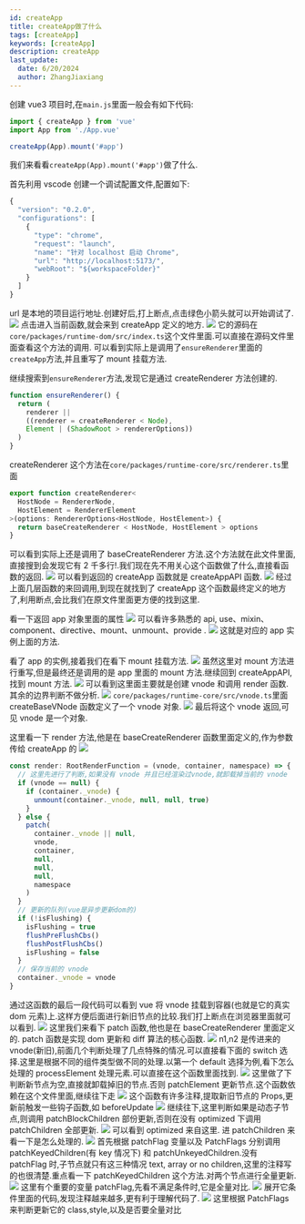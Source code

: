 ```yaml
---
id: createApp
title: createApp做了什么
tags: [createApp]
keywords: [createApp]
description: createApp
last_update:
  date: 6/20/2024
  author: ZhangJiaxiang
---
```


创建 vue3 项目时,在`main.js`里面一般会有如下代码:

```js
import { createApp } from 'vue'
import App from './App.vue'

createApp(App).mount('#app')
```

我们来看看`createApp(App).mount('#app')`做了什么.

首先利用 vscode 创建一个调试配置文件,配置如下:

```js
{
  "version": "0.2.0",
  "configurations": [
    {
      "type": "chrome",
      "request": "launch",
      "name": "针对 localhost 启动 Chrome",
      "url": "http://localhost:5173/",
      "webRoot": "${workspaceFolder}"
    }
  ]
}
```

url 是本地的项目运行地址.创建好后,打上断点,点击绿色小箭头就可以开始调试了.
![](https://png.zjiaxiang.cn/blog/202406191700965.jpg)
点击进入当前函数,就会来到 createApp 定义的地方.
![](https://png.zjiaxiang.cn/blog/202406191702330.jpg)
它的源码在`core/packages/runtime-dom/src/index.ts`这个文件里面.可以直接在源码文件里面查看这个方法的调用.
可以看到实际上是调用了`ensureRenderer`里面的`createApp`方法,并且重写了 mount 挂载方法.

继续搜索到`ensureRenderer`方法,发现它是通过 createRenderer 方法创建的.

```js
function ensureRenderer() {
  return (
    renderer ||
    ((renderer = createRenderer < Node),
    Element | (ShadowRoot > rendererOptions))
  )
}
```

createRenderer 这个方法在`core/packages/runtime-core/src/renderer.ts`里面

```js
export function createRenderer<
  HostNode = RendererNode,
  HostElement = RendererElement
>(options: RendererOptions<HostNode, HostElement>) {
  return baseCreateRenderer < HostNode, HostElement > options
}
```

可以看到实际上还是调用了 baseCreateRenderer 方法.这个方法就在此文件里面,直接搜到会发现它有 2 千多行!.我们现在先不用关心这个函数做了什么,直接看函数的返回.
![](https://png.zjiaxiang.cn/blog/202406191723224.jpg)
可以看到返回的 createApp 函数就是 createAppAPI 函数.
![](https://png.zjiaxiang.cn/blog/202406191725325.jpg)
经过上面几层函数的来回调用,到现在就找到了 createApp 这个函数最终定义的地方了,利用断点,会比我们在原文件里面更方便的找到这里.

看一下返回 app 对象里面的属性
![](https://png.zjiaxiang.cn/blog/202406191732299.jpg)
可以看许多熟悉的 api, use、mixin、component、directive、mount、unmount、provide .
![](https://png.zjiaxiang.cn/blog/202406191743361.jpg)
这就是对应的 app 实例上面的方法.

看了 app 的实例,接着我们在看下 mount 挂载方法.
![](https://png.zjiaxiang.cn/blog/202406191809235.jpg)
虽然这里对 mount 方法进行重写,但是最终还是调用的是 app 里面的 mount 方法.继续回到 createAppAPI,找到 mount 方法.
![](https://png.zjiaxiang.cn/blog/202406191819761.jpg)
可以看到这里面主要就是创建 vnode 和调用 render 函数.其余的边界判断不做分析.
![](https://png.zjiaxiang.cn/blog/202406191952814.jpg)
`core/packages/runtime-core/src/vnode.ts`里面 createBaseVNode 函数定义了一个 vnode 对象.
![](https://png.zjiaxiang.cn/blog/202406191959249.jpg)
最后将这个 vnode 返回,可见 vnode 是一个对象.

这里看一下 render 方法,他是在 baseCreateRenderer 函数里面定义的,作为参数传给 createApp 的
![](https://png.zjiaxiang.cn/blog/202406191829501.jpg)

```js
const render: RootRenderFunction = (vnode, container, namespace) => {
  // 这里先进行了判断,如果没有 vnode 并且已经渲染过vnode,就卸载掉当前的 vnode
  if (vnode == null) {
    if (container._vnode) {
      unmount(container._vnode, null, null, true)
    }
  } else {
    patch(
      container._vnode || null,
      vnode,
      container,
      null,
      null,
      null,
      namespace
    )
  }
  // 更新的队列(vue是异步更新dom的)
  if (!isFlushing) {
    isFlushing = true
    flushPreFlushCbs()
    flushPostFlushCbs()
    isFlushing = false
  }
  // 保存当前的 vnode
  container._vnode = vnode
}
```

通过这函数的最后一段代码可以看到 vue 将 vnode 挂载到容器(也就是它的真实 dom 元素)上.这样方便后面进行新旧节点的比较.我们打上断点在浏览器里面就可以看到.
![](https://png.zjiaxiang.cn/blog/202406192016731.jpg)
这里我们来看下 patch 函数,他也是在 baseCreateRenderer 里面定义的.
patch 函数是实现 dom 更新和 diff 算法的核心函数.
![](https://png.zjiaxiang.cn/blog/202406191847207.jpg)
n1,n2 是传进来的 vnode(新旧),前面几个判断处理了几点特殊的情况.可以直接看下面的 switch 选择.这里是根据不同的组件类型做不同的处理.以第一个 default 选择为例,看下怎么处理的 processElement 处理元素.可以直接在这个函数里面找到.
![](https://png.zjiaxiang.cn/blog/202406200018722.jpg)
这里做了下判断新节点为空,直接就卸载掉旧的节点.否则 patchElement 更新节点.这个函数依赖在这个文件里面,继续往下走
![](https://png.zjiaxiang.cn/blog/202406200041725.jpg)
这个函数有许多注释,提取新旧节点的 Props,更新前触发一些钩子函数,如 beforeUpdate
![](https://png.zjiaxiang.cn/blog/202406200047567.jpg)
继续往下,这里判断如果是动态子节点,则调用 patchBlockChildren 部份更新,否则在没有 optimized 下调用 patchChildren 全部更新.
![](https://png.zjiaxiang.cn/blog/202406200050585.jpg)
可以看到 optimized 来自这里.
进 patchChildren 来看一下是怎么处理的.
![](https://png.zjiaxiang.cn/blog/202406200111921.jpg)
首先根据 patchFlag 变量以及 PatchFlags 分别调用 patchKeyedChildren(有 key 情况下) 和 patchUnkeyedChildren.没有 patchFlag 时,子节点就只有这三种情况 text, array or no children,这里的注释写的也很清楚.重点看一下 patchKeyedChildren 这个方法.对两个节点进行全量更新.
![](https://png.zjiaxiang.cn/blog/202406200119823.jpg)
这里有个重要的变量 patchFlag,先看不满足条件时,它是全量对比.
![](https://png.zjiaxiang.cn/blog/202406200100443.jpg)
展开它条件里面的代码,发现注释越来越多,更有利于理解代码了.
![](https://png.zjiaxiang.cn/blog/202406200055140.jpg)
这里根据 PatchFlags 来判断更新它的 class,style,以及是否要全量对比
